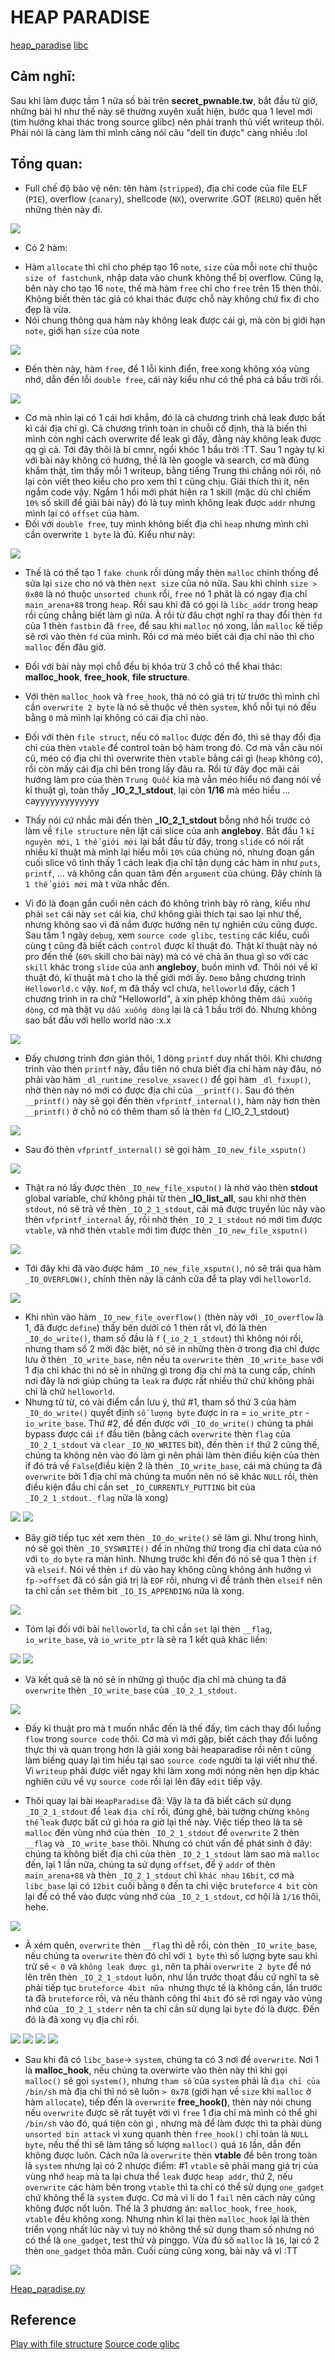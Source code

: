 # HEAP PARADISE
[heap_paradise](src/heap_paradise)
[libc](src/libc_64.so.6)

## Cảm nghĩ: 
   Sau khi làm được tầm 1 nữa số bài trên **secret_pwnable.tw**, bắt đầu từ giờ, những bài hl như thế này sẽ thường xuyên xuất hiện, bước qua 1 level mới (tìm hướng khai thác trong source glibc) nên phải tranh thủ viết writeup thôi. Phải nói là càng làm thì mình càng nói câu "dell tin được" càng nhiều :lol

## Tổng quan:
- Full chế độ bảo vệ nên: tên hàm (`stripped`), địa chỉ code của file ELF (`PIE`), overflow (`canary`), shellcode (`NX`), overwrite .GOT (`RELRO`) quên hết những thèn này đi.
<img src=src/protected.png>

- Có 2 hàm:
 + Hàm `allocate` thì chỉ cho phép tạo 16 `note`, `size` của mỗi `note` chỉ thuộc `size of fastchunk`, nhập data vào chunk không thể bị overflow. Cũng lạ, bên này cho tạo 16 `note`, thế mà hàm `free` chỉ cho `free` trên 15 thèn thôi. Không biết thèn tác giả có khai thác được chỗ này không chứ fix đi cho đẹp là vừa.
 + Nói chung thông qua hàm này không leak được cái gì, mà còn bị giới hạn `note`, giới hạn `size` của note
<img src=src/allocate.png>

 + Đến thèn này, hàm `free`, để 1 lỗi kinh điển, free xong không xóa vùng nhớ, dẫn đến lỗi `double free`, cái này kiểu như có thể phá cả bầu trời rồi.
<img src=src/free.png>

- Cơ mà nhìn lại có 1 cái hơi khắm, đó là cả chương trình chả leak được bất kì cái địa chỉ gì. Cả chương trình toàn in chuỗi cố định, thà là biến thì mình còn nghĩ cách overwrite để leak gì đấy, đằng này không leak được qq gì cả. Tới đây thôi là bí cmnr, ngồi khóc 1 bầu trời :TT. Sau 1 ngày tự kỉ với bài này không có hướng, thế là lên google và search, cơ mà đúng khắm thật, tìm thấy mỗi 1 writeup, bằng tiếng Trung thì chẳng nói rồi, nó lại còn viết theo kiểu cho pro xem thì t cũng chịu. Giải thích thì ít, nên ngắm code vậy. Ngắm 1 hồi mới phát hiện ra 1 skill (mặc dù chỉ chiếm `10%` số skill để giải bài này) đó là tuy mình không leak được `addr` nhưng mình lại có `offset` của hàm.
- Đối với `double free`, tuy mình không biết địa chỉ `heap` nhưng mình chỉ cần overwrite `1 byte` là đủ. Kiểu như này:
<img src=src/double_free.png>

- Thế là có thể tạo 1 `fake chunk` rồi dùng mấy thèn `malloc` chính thống để sửa lại `size` cho nó và thèn `next size` của nó nữa. Sau khi chỉnh `size > 0x80` là nó thuộc `unsorted chunk` rồi, `free` nó 1 phát là có ngay địa chỉ `main_arena+88` trong `heap`. Rồi sau khi đã có gọi là `libc_addr` trong heap rồi cũng chẳng biết làm gì nữa. À rồi từ đâu chợt nghĩ ra thay đổi thèn `fd` của 1 thèn `fastbin` đã `free`, để sau khi `malloc` nó xong, lần `malloc` kế tiếp sẽ rơi vào thèn `fd` của mình. Rồi cơ mà méo biết cái địa chỉ nào thì cho `malloc` đến đâu giờ.
- Đối với bài này mọi chỗ đều bị khóa trừ 3 chỗ có thể khai thác: **malloc_hook**, **free_hook**, **file structure**.
- Với thèn `malloc_hook` và `free_hook`, thà nó có giá trị từ trước thì mình chỉ cần `overwrite 2 byte` là nó sẽ thuộc về thèn `system`, khổ nỗi tụi nó đều bằng `0` mà mình lại không có cái địa chỉ nào. 
- Đối với thèn `file struct`, nếu có `malloc` được đến đó, thì sẽ thay đổi địa chỉ của thèn `vtable` để control toàn bộ hàm trong đó. Cơ mà vẫn câu nói cũ, méo có địa chỉ thì overwrite thèn `vtable` bằng cái gì (`heap` không có), rồi còn mấy cái địa chỉ bên trong lấy đâu ra. Rồi từ đây đọc mãi cái hướng làm pro của thèn `Trung Quốc` kia mà vẫn méo hiểu nó đang nói về kĩ thuật gì, toàn thấy **_IO_2_1_stdout**, lại còn **1/16** mà méo hiểu ... cayyyyyyyyyyyyy

- Thấy nói cứ nhắc mãi đến thèn **_IO_2_1_stdout** bỗng nhớ hồi trước có làm về `file structure` nên lật cái slice của anh **angleboy**. Bắt đầu 1 `kỉ nguyên mới`, `1 thế giới mới` lại bắt đầu từ đây, trong `slide` có nói rất nhiều kĩ thuật mà mình lại hiểu mỗi `10%` của chúng nó, nhưng đoạn gần cuối slice vô tình thấy 1 cách leak địa chỉ tận dụng các hàm in như `puts`, `printf`, ... và không cần quan tâm đến `argument` của chúng. Đây chính là `1 thế giới mới` mà t vừa nhắc đến.

- Vì đó là đoạn gần cuối nên cách đó không trình bày rõ ràng, kiểu như phải `set` cái này `set` cái kia, chứ không giải thích tại sao lại như thế, nhưng không sao vì đã nắm được hướng nên tự nghiên cứu cũng được. Sau tầm 1 ngày `debug`, xem `source code glibc`, `testing` các kiểu, cuối cùng t cũng đã biết cách `control` được kĩ thuật đó. Thật kĩ thuật này nó pro đến thế (`60%` skill cho bài này) mà có vẻ chả ăn thua gì so với các `skill` khác trong `slide` của anh **angleboy**, buồn mình vđ. Thôi nói về kĩ thuật đó, kĩ thuật mà t cho là thế giới mới ấy. `Demo` bằng chương trình `Helloworld.c` vậy. `Nof`, m đã thấy vcl chưa, `helloworld` đấy, cách 1 chương trình in ra chữ "Helloworld", à xin phép không thêm `dấu xuống dòng`, cơ mà thật vụ `dấu xuống dòng` lại là cả 1 bầu trời đó. Nhưng không sao bất đầu với hello world nào :x.x
<img src=src/hworld.png>

- Đấy chương trình đơn giản thôi, 1 dòng `printf` duy nhất thôi. Khi chương trình vào thèn `printf` này, đầu tiên nó chưa biết địa chỉ hàm này đâu, nó phải vào hàm `_dl_runtime_resolve_xsavec()` để gọi hàm `_dl_fixup()`, nhờ thèn này nó mới có được địa chỉ của `__printf()`. Sau đó thèn `__printf()` này sẽ gọi đến thèn `vfprintf_internal()`, hàm này hơn thèn `__printf()` ở chỗ nó có thêm tham số là thèn `fd` (_IO_2_1_stdout)
<img src=src/printf.png>

- Sau đó thèn `vfprintf_internal()` sẽ gọi hàm `_IO_new_file_xsputn()`
<img src=src/xsputn_start.png>

- Thật ra nó lấy được thèn `_IO_new_file_xsputn()` là nhờ vào thèn **stdout** global variable, chứ không phải từ thèn **_IO_list_all**, sau khi nhờ thèn `stdout`, nó sẽ trả về thèn `_IO_2_1_stdout`, cái mà được truyền lúc nãy vào thèn `vfprintf_internal` ấy, rồi nhờ thèn `_IO_2_1_stdout` nó mới tìm được `vtable`, và nhờ thèn `vtable` mới tìm được thèn `_IO_new_file_xsputn()`
<img src=src/io_jump_t.png>

- Tới đây khi đã vào được hàm `_IO_new_file_xsputn()`, nó sẽ trải qua hàm `_IO_OVERFLOW()`, chính thèn này là cánh cửa để ta play với `helloworld`.
<img src=src/xsputn.png>

- Khi nhìn vào hàm `_IO_new_file_overflow()` (thèn này với `_IO_overflow` là 1, đã được `define`) thấy bên dưới có 1 thèn rất vl, đó là thèn `_IO_do_write()`, tham số đầu là `f` (`_io_2_1_stdout`) thì không nói rồi, nhưng tham số 2 mới đặc biệt, nó sẽ in những thèn ở trong địa chỉ được lưu ở thèn `_IO_write_base`, nên nếu ta `overwrite` thèn `_IO_write_base` với 1 địa chỉ khác thì nó sẽ in những gì trong địa chỉ mà ta cung cấp, chính nơi đây là nơi giúp chúng ta `leak` ra được rất nhiều thứ chứ không phải chỉ là chữ `helloworld`.
- Nhưng từ từ, có vài điểm cần lưu ý, thứ #1, tham số thứ 3 của hàm `_IO_do_write()` quyết định `số lượng byte` được in ra = `io_write_ptr` - `io_write_base`.
Thứ #2, để đến được với `_IO_do_write()` chúng ta phải bypass được cái `if` đầu tiên (bằng cách `overwrite` thèn `flag` của `_IO_2_1_stdout` và `clear` `_IO_NO_WRITES` bit), đến thèn `if` thứ 2 cũng thế, chúng ta không nên vào đó làm gì nên phải làm thèn điều kiện của thèn if đó trả về `False`(điều kiện 2 là thèn `_IO_write_base`, cái mà chúng ta đã `overwrite` bởi 1 địa chỉ mà chúng ta muốn nên nó sẽ khác `NULL` rồi, thèn điều kiện đầu chỉ cần set `_IO_CURRENTLY_PUTTING` bit của `_IO_2_1_stdout._flag` nữa là xong)
<img src=src/overflow.png>
<img src=src/__flag.png>

- Bây giờ tiếp tục xét xem thèn `_IO_do_write()` sẽ làm gì. Như trong hình, nó sẽ gọi thèn `_IO_SYSWRITE()` để in những thứ trong địa chỉ data của nó với `to_do` `byte` ra màn hình. Nhưng trước khi đến đó nó sẽ qua 1 thèn `if` và `elseif`. Nói về thèn `if` dù vào hay không cũng không ảnh hưởng vì `fp->offset` đã có sắn giá trị là `EOF` rồi, nhưng vì để tránh thèn `elseif` nên ta chỉ cần `set` thêm bit `_IO_IS_APPENDING` nữa là xong.
<img src=src/write.png>

- Tóm lại đối với bài `helloworld`, ta chỉ cần `set` lại thèn `__flag`, `io_write_base`, và `io_write_ptr` là sẽ ra 1 kết quả khác liền:
<img src=src/secret_message.png>
<img src=src/struct_changed.png>

- Và kết quả sẽ là nó sẽ in những gì thuộc địa chỉ mà chúng ta đã `overwrite` thèn `_IO_write_base` của `_IO_2_1_stdout`.
<img src=src/result.png>

- Đấy kĩ thuật pro mà t muốn nhắc đến là thế đấy, tìm cách thay đổi luồng `flow` trong `source code` thôi. Cơ mà vì mới gặp, biết cách thay đổi luồng thực thi và quan trọng hơn là giải xong bài heaparadise rồi nên t cũng làm biếng quay lại tìm hiểu tại sao `source code` người ta lại viết như thế. Vì `writeup` phải được viết ngay khi làm xong mới nóng nên hẹn dịp khác nghiên cứu về vụ `source code` rồi lại lên đây `edit` tiếp vậy.

- Thôi quay lại bài `HeapParadise` đã: Vậy là ta đã biết cách sử dụng `_IO_2_1_stdout` để `leak` `địa chỉ` rồi, đúng ghê, bài tưởng chừng `không thể` `leak` được bất cứ gì hóa ra giờ lại thế này. Việc tiếp theo là ta sẽ `malloc` đến vùng nhớ của thèn `_IO_2_1_stdout` để `overwrite` 2 thèn `__flag` và `_IO_write_base` thôi. Nhưng có chút vấn đề phát sinh ở đây: chúng ta không biết địa chỉ của thèn `_IO_2_1_stdout` làm sao mà `malloc` đến, lại 1 lần nữa, chúng ta sử dụng `offset`, để ý `addr` of thèn `main_arena+88` và thèn `_IO_2_1_stdout` chỉ `khác nhau` `16bit`, cơ mà `libc_base` lại có `12bit` cuối bằng `0` đến ta chỉ việc `bruteforce` `4 bit` còn lại để có thể vào được vùng nhớ của `_IO_2_1_stdout`, cơ hội là `1/16` thôi, hehe.
<img src=src/2byte.png>

- À xém quên, `overwrite` thèn `__flag` thì dễ rồi, còn thèn `_IO_write_base`, nếu chúng ta `overwrite` thèn đó chỉ với `1 byte` thì số lượng byte sau khi trừ sẽ `< 0` và `không leak được gì`, nên ta phải `overwrite 2 byte` để nó lên trên thèn `_IO_2_1_stdout` luôn, như lần trước thoạt đầu cứ nghĩ ta sẽ phải tiếp tục `bruteforce 4bit nữa `nhưng thực tế là không cần, lần trước ta đã `bruteforce` rồi, và nếu thành công thì `4bit` đó sẽ rơi ngay vào vùng nhớ của `_IO_2_1_stderr` nên ta chỉ cần sử dụng lại `byte` đó là được. Đến đó là đã xong vụ địa chỉ rồi.
<img src=src/todo_byte.png>
<img src=src/setup.png>
<img src=src/table.png>
<img src=src/leak_addr.png>

- Sau khi đã có `libc_base`-> `system`, chúng ta có 3 nơi để `overwrite`. Nơi 1 là **malloc_hook**, nếu chúng ta overwirte vào thèn này thì khi gọi `malloc()` sẽ gọi `system()`, nhưng `tham số` của `system` phải là `địa chỉ của /bin/sh` mà địa chỉ thì nó sẽ luôn `> 0x78` (giới hạn về `size` khi `malloc` ở hàm `allocate`), tiếp đến là `overwrite` **free_hook()**, thèn này nói chung nếu `overwrite` được sẽ rất tuyệt vời vì `free` 1 địa chỉ mà mình có thể ghi `/bin/sh` vào đó, quá tiện còn gì , nhưng mà để làm được thì ta phải dùng `unsorted bin attack` vì xung quanh thèn `free_hook()` chỉ toàn là `NULL byte`, nếu thế thì sẽ làm tăng số lượng `malloc()` quá `16` lần, dẫn đến không được luôn. Cách nữa là `overwrite` thèn **vtable** để bên trong toàn là `system` nhưng lại có 2 nhược điểm: #1 `vtable` sẽ phải mang giá trị của vùng nhớ `heap` mà ta lại chưa thể `leak` được `heap addr`, thứ 2, nếu `overwrite` các hàm bên trong `vtable` thì ta chỉ có thể sử dụng `one_gadget` chứ không thể là `system` được. Cơ mà vì lí do 1 `fail` nên cách này cũng không được nốt luôn. Thế là 3 phương án: `malloc_hook`, `free_hook`, `vtable` đều không xong. Nhưng nhìn kĩ lại thèn `malloc_hook` lại là thèn triển vọng nhất lúc này vì tuy nó không thể sử dụng tham số nhưng nó có thể là `one_gadget`, test thử và pinggo. Vừa đủ số `malloc` là `16`, lại có 2 thèn `one_gadget` thỏa mãn. Cuối cùng cũng xong, bài này vã vl :TT

<img src=src/flag.png>

[Heap_paradise.py](exp.py)

## Reference
[Play with file structure](https://gsec.hitb.org/materials/sg2018/WHITEPAPERS/FILE%20Structures%20-%20Another%20Binary%20Exploitation%20Technique%20-%20An-Jie%20Yang.pdf)
[Source code glibc](https://code.woboq.org/userspace/glibc/)

